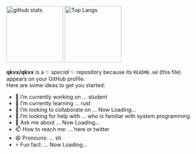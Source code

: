 <p align="left"> 
  <img alt="github stats" height="150px" src="https://github-readme-stats.vercel.app/api?username=qkvx&count_private=true&show_icons=ture" />
  <img alt="Top Langs" height="150px" src="https://github-readme-stats.vercel.app/api/top-langs/?username=qkvx&layout=compact&show_icons=true&langs_count=8" />
</p>

**qkvx/qkvx** is a ✨ _special_ ✨ repository because its `README.md` (this file) appears on your GitHub profile.  
Here are some ideas to get you started:

- 🔭 I’m currently working on ... student
- 🌱 I’m currently learning ... rust
- 👯 I’m looking to collaborate on ... Now Loading...
- 🤔 I’m looking for help with ... who is familiar with system programming
- 💬 Ask me about ... Now Loading...
- 📫 How to reach me: ... here or twitter
- 😄 Pronouns: ... sh
- ⚡ Fun fact: ... Now Loading...
